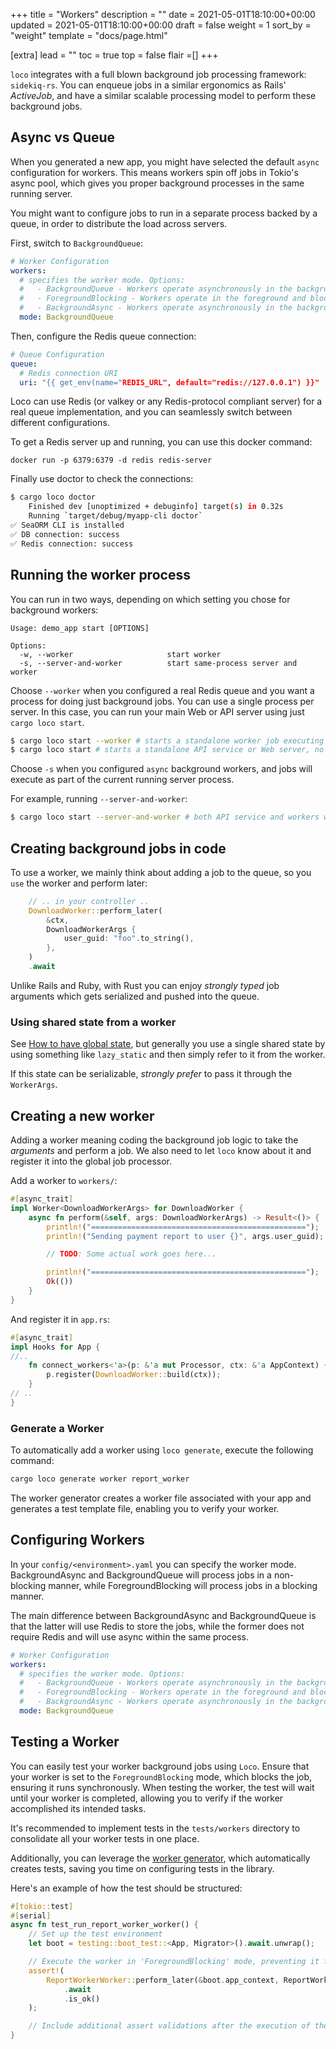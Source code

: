 +++
title = "Workers"
description = ""
date = 2021-05-01T18:10:00+00:00
updated = 2021-05-01T18:10:00+00:00
draft = false
weight = 1
sort_by = "weight"
template = "docs/page.html"

[extra]
lead = ""
toc = true
top = false
flair =[]
+++

`loco` integrates with a full blown background job processing framework: `sidekiq-rs`. You can enqueue jobs in a similar ergonomics as Rails' _ActiveJob_, and have a similar scalable processing model to perform these background jobs.

## Async vs Queue

When you generated a new app, you might have selected the default `async` configuration for workers. This means workers spin off jobs in Tokio's async pool, which gives you proper background processes in the same running server.

You might want to configure jobs to run in a separate process backed by a queue, in order to distribute the load across servers.

First, switch to `BackgroundQueue`:

```yaml
# Worker Configuration
workers:
  # specifies the worker mode. Options:
  #   - BackgroundQueue - Workers operate asynchronously in the background, processing queued.
  #   - ForegroundBlocking - Workers operate in the foreground and block until tasks are completed.
  #   - BackgroundAsync - Workers operate asynchronously in the background, processing tasks with async capabilities.
  mode: BackgroundQueue
```

Then, configure the Redis queue connection:

```yaml
# Queue Configuration
queue:
  # Redis connection URI
  uri: "{{ get_env(name="REDIS_URL", default="redis://127.0.0.1") }}"
```

Loco can use Redis (or valkey or any Redis-protocol compliant server) for a real queue implementation, and you can seamlessly switch between different configurations.


To get a Redis server up and running, you can use this docker command:

```
docker run -p 6379:6379 -d redis redis-server
```

Finally use doctor to check the connections:

<!-- <snip id="doctor-command" inject_from="yaml template="sh"> -->
```sh
$ cargo loco doctor
    Finished dev [unoptimized + debuginfo] target(s) in 0.32s
    Running `target/debug/myapp-cli doctor`
✅ SeaORM CLI is installed
✅ DB connection: success
✅ Redis connection: success
```
<!-- </snip> -->

## Running the worker process
You can run in two ways, depending on which setting you chose for background workers:

```
Usage: demo_app start [OPTIONS]

Options:
  -w, --worker                     start worker
  -s, --server-and-worker          start same-process server and worker
```

Choose `--worker` when you configured a real Redis queue and you want a process for doing just background jobs. You can use a single process per server. In this case, you can run your main Web or API server using just `cargo loco start`.

```sh
$ cargo loco start --worker # starts a standalone worker job executing process
$ cargo loco start # starts a standalone API service or Web server, no workers
```

Choose `-s` when you configured `async` background workers, and jobs will execute as part of the current running server process.

For example, running `--server-and-worker`:

```sh
$ cargo loco start --server-and-worker # both API service and workers will execute
```

## Creating background jobs in code

To use a worker, we mainly think about adding a job to the queue, so you `use` the worker and perform later:

```rust
    // .. in your controller ..
    DownloadWorker::perform_later(
        &ctx,
        DownloadWorkerArgs {
            user_guid: "foo".to_string(),
        },
    )
    .await
```

Unlike Rails and Ruby, with Rust you can enjoy _strongly typed_ job arguments which gets serialized and pushed into the queue.

### Using shared state from a worker

See [How to have global state](@/docs/the-app/controller.md#global-app-wide-state), but generally you use a single shared state by using something like `lazy_static` and then simply refer to it from the worker.

If this state can be serializable, _strongly prefer_ to pass it through the `WorkerArgs`.


## Creating a new worker

Adding a worker meaning coding the background job logic to take the _arguments_ and perform a job. We also need to let `loco` know about it and register it into the global job processor.

Add a worker to `workers/`:

```rust
#[async_trait]
impl Worker<DownloadWorkerArgs> for DownloadWorker {
    async fn perform(&self, args: DownloadWorkerArgs) -> Result<()> {
        println!("================================================");
        println!("Sending payment report to user {}", args.user_guid);

        // TODO: Some actual work goes here...

        println!("================================================");
        Ok(())
    }
}
```

And register it in `app.rs`:

```rust
#[async_trait]
impl Hooks for App {
//..
    fn connect_workers<'a>(p: &'a mut Processor, ctx: &'a AppContext) {
        p.register(DownloadWorker::build(ctx));
    }
// ..
}
```

### Generate a Worker

To automatically add a worker using `loco generate`, execute the following command:

```sh
cargo loco generate worker report_worker
```

The worker generator creates a worker file associated with your app and generates a test template file, enabling you to verify your worker.

## Configuring Workers

In your `config/<environment>.yaml` you can specify the worker mode. BackgroundAsync and BackgroundQueue will process jobs in a non-blocking manner, while ForegroundBlocking will process jobs in a blocking manner.

The main difference between BackgroundAsync and BackgroundQueue is that the latter will use Redis to store the jobs, while the former does not require Redis and will use async within the same process.

```yaml
# Worker Configuration
workers:
  # specifies the worker mode. Options:
  #   - BackgroundQueue - Workers operate asynchronously in the background, processing queued.
  #   - ForegroundBlocking - Workers operate in the foreground and block until tasks are completed.
  #   - BackgroundAsync - Workers operate asynchronously in the background, processing tasks with async capabilities.
  mode: BackgroundQueue
```

## Testing a Worker

You can easily test your worker background jobs using `Loco`. Ensure that your worker is set to the `ForegroundBlocking` mode, which blocks the job, ensuring it runs synchronously. When testing the worker, the test will wait until your worker is completed, allowing you to verify if the worker accomplished its intended tasks.

It's recommended to implement tests in the `tests/workers` directory to consolidate all your worker tests in one place.

Additionally, you can leverage the [worker generator](@/docs/processing/workers.md#generate-a-worker), which automatically creates tests, saving you time on configuring tests in the library.

Here's an example of how the test should be structured:


```rust
#[tokio::test]
#[serial]
async fn test_run_report_worker_worker() {
    // Set up the test environment
    let boot = testing::boot_test::<App, Migrator>().await.unwrap();

    // Execute the worker in 'ForegroundBlocking' mode, preventing it from running asynchronously
    assert!(
        ReportWorkerWorker::perform_later(&boot.app_context, ReportWorkerWorkerArgs {})
            .await
            .is_ok()
    );

    // Include additional assert validations after the execution of the worker
}

```

